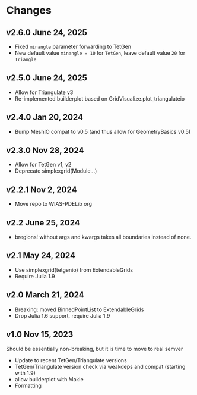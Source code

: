 # Changes

## v2.6.0 June 24, 2025

- Fixed `minangle` parameter forwarding to TetGen
- New default value `minangle = 10` for `TetGen`, leave default value `20` for `Triangle`

## v2.5.0 June 24, 2025
- Allow for Triangulate v3
- Re-implemented builderplot based on GridVisualize.plot_triangulateio

## v2.4.0 Jan 20, 2024
- Bump MeshIO compat to v0.5 (and thus allow for GeometryBasics v0.5)

## v2.3.0 Nov 28, 2024
- Allow for TetGen v1, v2
- Deprecate simplexgrid(Module...)

## v2.2.1 Nov 2, 2024
- Move repo to WIAS-PDELib org

## v2.2 June 25, 2024
- bregions! without args and kwargs takes all boundaries instead of none.

## v2.1 May 24, 2024
- Use simplexgrid(tetgenio) from ExtendableGrids
- Require Julia 1.9

## v2.0 March 21, 2024
- Breaking: moved BinnedPointList to ExtendableGrids
- Drop Julia 1.6 support, require Julia 1.9

## v1.0 Nov 15, 2023
Should be essentially non-breaking, but it is time to move to real semver
- Update to recent TetGen/Triangulate versions
- TetGen/Triangulate version check via weakdeps and compat (starting with 1.9)
- allow builderplot with Makie
- Formatting
